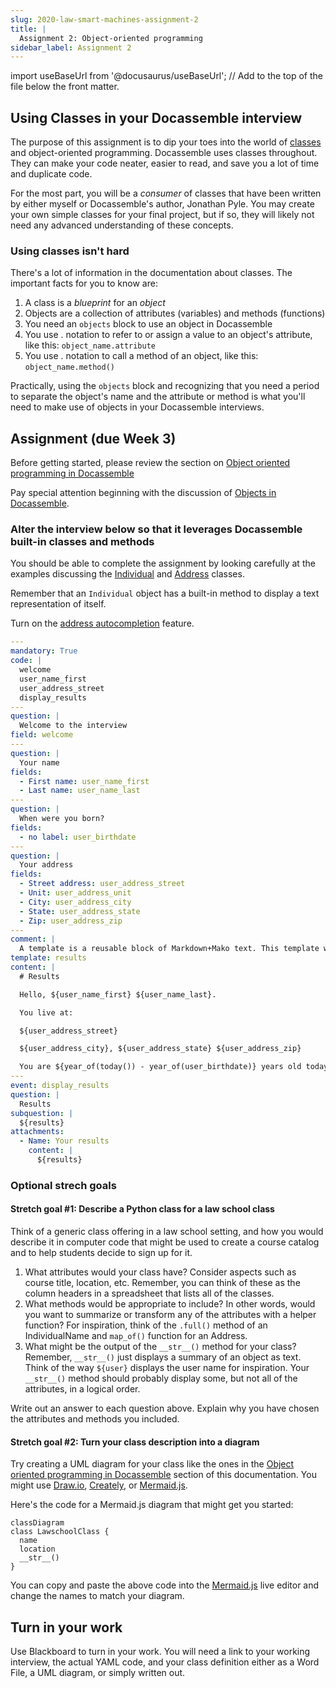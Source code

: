 ```yaml
---
slug: 2020-law-smart-machines-assignment-2
title: |
  Assignment 2: Object-oriented programming
sidebar_label: Assignment 2
---
```


import useBaseUrl from '@docusaurus/useBaseUrl'; // Add to the top of the file below the front matter.

## Using Classes in your Docassemble interview

The purpose of this assignment is to dip your toes into the world of [classes](practical-guide-docassemble/object-oriented-programming.md) and object-oriented programming. Docassemble uses classes throughout. They can make your code neater, easier to read, and save you a lot of time and duplicate code.

For the most part, you will be a _consumer_ of classes that have been written by either myself or Docassemble's author, Jonathan Pyle. You may create your own simple classes for your final project, but if so, they will likely not need any advanced understanding of these concepts.

### Using classes isn't hard

There's a lot of information in the documentation about classes. The important facts for you to know are:

1. A class is a _blueprint_ for an _object_
1. Objects are a collection of attributes (variables) and methods (functions)
1. You need an `objects` block to use an object in Docassemble
1. You use . notation to refer to or assign a value to an object's attribute, like this: `object_name.attribute`
1. You use . notation to call a method of an object, like this: `object_name.method()`

Practically, using the `objects` block and recognizing that you need a period to separate the object's name and the attribute or method is what you'll need to make use of objects in your Docassemble interviews.

## Assignment (due Week 3)

Before getting started, please review the section on [Object oriented programming in Docassemble](practical-guide-docassemble/object-oriented-programming.md)

Pay special attention beginning with the discussion of [Objects in Docassemble](practical-guide-docassemble/object-oriented-programming.md#using-an-object-inside-docassemble). 

### Alter the interview below so that it leverages Docassemble built-in classes and methods

You should be able to complete the assignment by looking carefully at the examples discussing the [Individual](practical-guide-docassemble/object-oriented-programming.md#the-individual-class) and [Address](practical-guide-docassemble/object-oriented-programming.md#address) classes. 

Remember that an `Individual` object has a built-in method to display a text representation of itself.

Turn on the [address autocompletion](https://docassemble.org/docs/fields.html#address%20autocomplete) feature.

```yaml
---
mandatory: True
code: |
  welcome
  user_name_first
  user_address_street
  display_results
---
question: |
  Welcome to the interview
field: welcome
---
question: |
  Your name
fields:
  - First name: user_name_first
  - Last name: user_name_last
---
question: |
  When were you born?
fields:
  - no label: user_birthdate
---
question: |
  Your address
fields:
  - Street address: user_address_street
  - Unit: user_address_unit
  - City: user_address_city
  - State: user_address_state
  - Zip: user_address_zip
---
comment: |
  A template is a reusable block of Markdown+Mako text. This template will be used in both a question and a document you can download.
template: results
content: |
  # Results

  Hello, ${user_name_first} ${user_name_last}.

  You live at:

  ${user_address_street}

  ${user_address_city}, ${user_address_state} ${user_address_zip}

  You are ${year_of(today()) - year_of(user_birthdate)} years old today.
---
event: display_results
question: |
  Results
subquestion: |
  ${results}
attachments:
  - Name: Your results
    content: |
      ${results}
```

### Optional strech goals

#### Stretch goal #1: Describe a Python class for a law school class

Think of a generic class offering in a law school setting, and how you would describe it in computer code that might be used
to create a course catalog and to help students decide to sign up for it.

1. What attributes would your class have? Consider aspects such as course title, location, etc. Remember, you can think of these as the column headers in a spreadsheet that lists all of the classes.
1. What methods would be appropriate to include? In other words, would you want to summarize or transform any of the attributes with a helper function? For inspiration, think of the `.full()` method of an IndividualName and `map_of()` function for an Address.
1. What might be the output of the `__str__()` method for your class? Remember, `__str__()` just displays a summary of an object as text. Think of the way `${user}` displays the user name for inspiration. Your `__str__()` method should probably display some, but not all of the attributes, in a logical order.

Write out an answer to each question above. Explain why you have chosen the attributes and methods you included.

#### Stretch goal #2: Turn your class description into a diagram

Try creating a UML diagram for your class like the ones in the [Object oriented programming in Docassemble](practical-guide-docassemble/object-oriented-programming.md) section of this documentation. You might use [Draw.io](https://www.draw.io/), [Creately](https://creately.com/), or [Mermaid.js](https://mermaid-js.github.io/mermaid-live-editor/).

Here's the code for a Mermaid.js diagram that might get you started:

```
classDiagram
class LawschoolClass {
  name
  location
  __str__()
}
```

You can copy and paste the above code into the [Mermaid.js](https://mermaid-js.github.io/mermaid-live-editor/) live editor and change the names to match your diagram.


## Turn in your work

Use Blackboard to turn in your work. You will need a link to your working interview, the actual YAML code, and your class definition either as a Word File, a UML diagram, or simply written out.